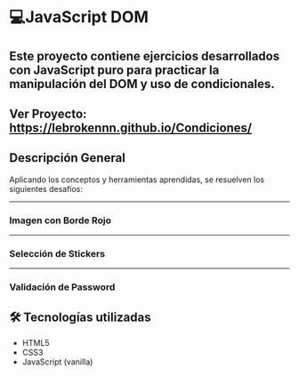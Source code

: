 # 💻JavaScript DOM

Este proyecto contiene ejercicios desarrollados con JavaScript puro para practicar la manipulación del DOM y uso de condicionales.
---
Ver Proyecto: https://lebrokennn.github.io/Condiciones/
---
## Descripción General

Aplicando los conceptos y herramientas aprendidas, se resuelven los siguientes desafíos:

---
### Imagen con Borde Rojo
---
### Selección de Stickers
---
### Validación de Password

## 🛠️ Tecnologías utilizadas

- HTML5
- CSS3
- JavaScript (vanilla)
